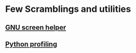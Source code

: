 # Few Scramblings and utilities

## [GNU screen helper](./screen.md)
## [Python profiling](./python_profiling.md)
